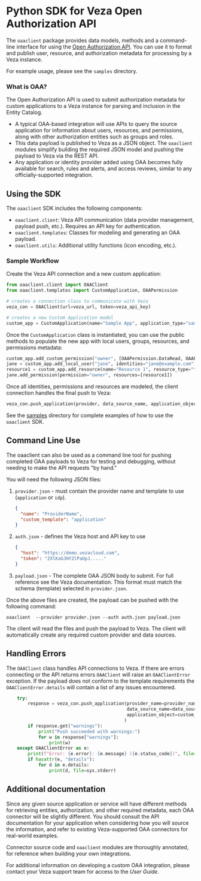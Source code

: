 # Python SDK for Veza Open Authorization API

The `oaaclient` package provides data models, methods and a command-line interface for using the [Open Authorization API](https://github.com/Veza). You can use it to format and publish user, resource, and authorization metadata for processing by a Veza instance.

For example usage, please see the `samples` directory.

### What is OAA?

The Open Authorization API is used to submit authorization metadata for custom applications to a Veza instance for parsing and inclusion in the Entity Catalog.

- A typical OAA-based integration will use APIs to query the source application for information about users, resources, and permissions, along with other authorization entities such as groups and roles.
- This data payload is published to Veza as a JSON object. The `oaaclient` modules simplify building the required JSON model and pushing the payload to Veza via the REST API.
- Any application or identity provider added using OAA becomes fully available for search, rules and alerts, and access reviews, similar to any officially-supported integration.

## Using the SDK

The `oaaclient` SDK includes the following components:

- `oaaclient.client`: Veza API communication (data provider management, payload push, etc.). Requires an API key for authentication.
- `oaaclient.templates`: Classes for modeling and generating an OAA payload.
- `oaaclient.utils`: Additional utility functions (icon encoding, etc.).

### Sample Workflow

Create the Veza API connection and a new custom application:

```python
from oaaclient.client import OAAClient
from oaaclient.templates import CustomApplication, OAAPermission

# creates a connection class to communicate with Veza
veza_con = OAAClient(url=veza_url, token=veza_api_key)

# creates a new Custom Application model
custom_app = CustomApplication(name="Sample App", application_type="sample")
```

Once the `CustomApplication` class is instantiated, you can use the public methods to populate the new app with local users, groups, resources, and permissions metadata:

```python
custom_app.add_custom_permission("owner", [OAAPermission.DataRead, OAAPermission.DataWrite])
jane = custom_app.add_local_user("jane", identities="jane@example.com")
resource1 = custom_app.add_resource(name="Resource 1", resource_type="thing")
jane.add_permission(permission="owner", resources=[resource1])
```

Once all identities, permissions and resources are modeled, the client connection handles the final push to Veza:

```python
veza_con.push_application(provider, data_source_name, application_object=custom_app)
```

See the [samples](../samples) directory for complete examples of how to use the `oaaclient` SDK.

## Command Line Use

The oaaclient can also be used as a command line tool for pushing completed OAA payloads to Veza for testing and debugging, without needing to make the API requests "by hand."

You will need the following JSON files:

1. `provider.json` - must contain the provider name and template to use (`application` or `idp`).

   ```json
   {
     "name": "ProviderName",
     "custom_template": "application"
   }
   ```

2. `auth.json` - defines the Veza host and API key to use

     ```json
     {
       "host": "https://demo.vezacloud.com",
       "token": "ZXlKaGJHY2lPaUpJ....."
     }
     ```

3. `payload.json` - The complete OAA JSON body to submit. For full reference see the Veza documentation. This format must match the schema (template) selected in `provider.json`.

Once the above files are created, the payload can be pushed with the following command:

```shell
oaaclient  --provider provider.json --auth auth.json payload.json
```

The client will read the files and push the payload to Veza. The client will automatically create any required custom provider and data sources.

## Handling Errors

The `OAAClient` class handles API connections to Veza. If there are errors connecting or the API returns errors
`OAAClient` will raise an `OAAClientError` exception. If the payload does not conform to the template requirements the
`OAAClientError.details` will contain a list of any issues encountered.

```python
    try:
        response = veza_con.push_application(provider_name=provider_name,
                                             data_source_name=data_source_name,
                                             application_object=custom_app,
                                            )
        if response.get("warnings"):
            print("Push succeeded with warnings:")
            for w in response["warnings"]:
                print(w)
    except OAAClientError as e:
        print(f"Error: {e.error}: {e.message} ({e.status_code})", file=sys.stderr)
        if hasattr(e, "details"):
            for d in e.details:
                print(d, file=sys.stderr)
```

## Additional documentation

Since any given source application or service will have different methods for retrieving entities, authorization, and other required metadata, each OAA connector will be slightly different. You should consult the API documentation for your application when considering how you will source the information, and refer to existing Veza-supported OAA connectors for real-world examples.

Connector source code and `oaaclient` modules are thoroughly annotated, for reference when building your own integrations.

For additional information on developing a custom OAA integration, please contact your Veza support team for access to the *User Guide*.
